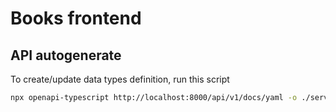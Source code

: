 # Books frontend

## API autogenerate

To create/update data types definition, run this script

```bash
npx openapi-typescript http://localhost:8000/api/v1/docs/yaml -o ./services/api/v1.d.ts
```